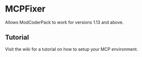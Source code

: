 # MCPFixer
Allows ModCoderPack to work for versions 1.13 and above.

## Tutorial
Visit the wiki for a tutorial on how to setup your MCP environment.

